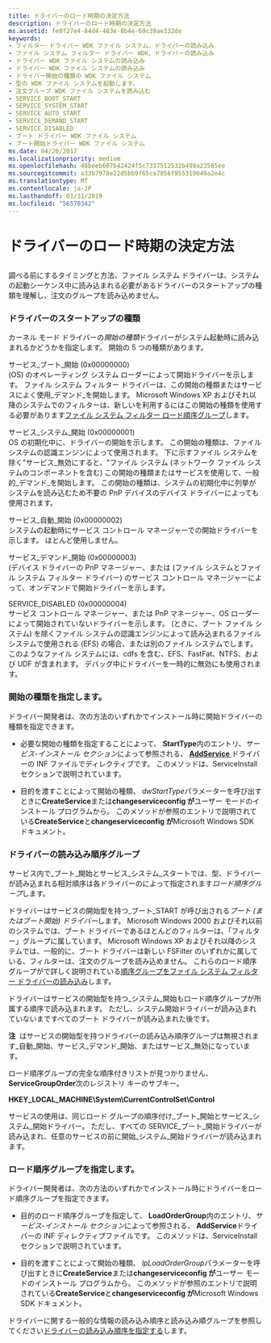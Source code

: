 ```yaml
---
title: ドライバーのロード時期の決定方法
description: ドライバーのロード時期の決定方法
ms.assetid: fe0f27e4-84d4-483e-8b4e-69c39ae332de
keywords:
- フィルター ドライバー WDK ファイル システム、ドライバーの読み込み
- ファイル システム フィルター ドライバー WDK、ドライバーの読み込み
- ドライバー WDK ファイル システムの読み込み
- ドライバー WDK ファイル システムの読み込み
- ドライバー開始の種類の WDK ファイル システム
- 型の WDK ファイル システムを起動します。
- 注文グループ WDK ファイル システムを読み込む
- SERVICE_BOOT_START
- SERVICE_SYSTEM_START
- SERVICE_AUTO_START
- SERVICE_DEMAND_START
- SERVICE_DISABLED
- ブート ドライバー WDK ファイル システム
- ブート開始ドライバー WDK ファイル システム
ms.date: 04/20/2017
ms.localizationpriority: medium
ms.openlocfilehash: 48beeb607b42424f5c7337512532b499a23585ee
ms.sourcegitcommit: a33b7978e22d5bb9f65ca7056f955319049a2e4c
ms.translationtype: MT
ms.contentlocale: ja-JP
ms.lasthandoff: 01/31/2019
ms.locfileid: "56570342"
---
```

# <a name="what-determines-when-a-driver-is-loaded"></a>ドライバーのロード時期の決定方法


## <span id="ddk_what_determines_when_a_driver_is_loaded_if"></span><span id="DDK_WHAT_DETERMINES_WHEN_A_DRIVER_IS_LOADED_IF"></span>


調べる前にするタイミングと方法、ファイル システム ドライバーは、システムの起動シーケンス中に読み込まれる必要があるドライバーのスタートアップの種類を理解し、注文のグループを読み込めません。

### <a name="span-idddkdriverstarttypesifspanspan-idddkdriverstarttypesifspandriver-start-types"></a><span id="ddk_driver_start_types_if"></span><span id="DDK_DRIVER_START_TYPES_IF"></span>ドライバーのスタートアップの種類

カーネル モード ドライバーの*開始の種類*ドライバーがシステム起動時に読み込まれるかどうかを指定します。 開始の 5 つの種類があります。

<span id="SERVICE_BOOT_START__0x00000000_"></span><span id="service_boot_start__0x00000000_"></span><span id="SERVICE_BOOT_START__0X00000000_"></span>サービス\_ブート\_開始 (0x00000000)  
(OS) のオペレーティング システム ローダーによって開始ドライバーを示します。 ファイル システム フィルター ドライバーは、この開始の種類またはサービスによく使用\_デマンド\_を開始します。 Microsoft Windows XP およびそれ以降のシステムでのフィルターは、新しいを利用するにはこの開始の種類を使用する必要があります[ファイル システム フィルター ロード順序グループ](load-order-groups-for-file-system-filter-drivers.md)します。

<span id="SERVICE_SYSTEM_START__0x00000001_"></span><span id="service_system_start__0x00000001_"></span><span id="SERVICE_SYSTEM_START__0X00000001_"></span>サービス\_システム\_開始 (0x00000001)  
OS の初期化中に、ドライバーの開始を示します。 この開始の種類は、ファイル システムの認識エンジンによって使用されます。 下に示すファイル システムを除く"サービス\_無効にすると、"ファイル システム (ネットワーク ファイル システムのコンポーネントを含む) この開始の種類またはサービスを使用して、一般的\_デマンド\_を開始します。 この開始の種類は、システムの初期化中に列挙がシステムを読み込むため不要の PnP デバイスのデバイス ドライバーによっても使用されます。

<span id="SERVICE_AUTO_START__0x00000002_"></span><span id="service_auto_start__0x00000002_"></span><span id="SERVICE_AUTO_START__0X00000002_"></span>サービス\_自動\_開始 (0x00000002)  
システムの起動時にサービス コントロール マネージャーでの開始ドライバーを示します。 ほとんど使用しません。

<span id="SERVICE_DEMAND_START__0x00000003_"></span><span id="service_demand_start__0x00000003_"></span><span id="SERVICE_DEMAND_START__0X00000003_"></span>サービス\_デマンド\_開始 (0x00000003)  
(デバイス ドライバーの PnP マネージャー、または (ファイル システムとファイル システム フィルター ドライバー) のサービス コントロール マネージャーによって、オンデマンドで開始ドライバーを示します。

<span id="SERVICE_DISABLED__0x00000004_"></span><span id="service_disabled__0x00000004_"></span><span id="SERVICE_DISABLED__0X00000004_"></span>SERVICE\_DISABLED (0x00000004)  
サービス コントロール マネージャー、または PnP マネージャー、OS ローダーによって開始されていないドライバーを示します。 (ときに、ブート ファイル システム) を除くファイル システムの認識エンジンによって読み込まれるファイル システムで使用される (EFS) の場合、または別のファイル システムでします。 このようなファイル システムには、cdfs を含む、EFS、FastFat、NTFS、および UDF が含まれます。 デバッグ中にドライバーを一時的に無効にも使用されます。

### <a name="span-idddkspecifyingstarttypeifspanspan-idddkspecifyingstarttypeifspanspecifying-start-type"></a><span id="ddk_specifying_start_type_if"></span><span id="DDK_SPECIFYING_START_TYPE_IF"></span>開始の種類を指定します。

ドライバー開発者は、次の方法のいずれかでインストール時に開始ドライバーの種類を指定できます。

-   必要な開始の種類を指定することによって、 **StartType**内のエントリ、*サービス-インストール セクション*によって参照される、 [ **AddService** ](https://msdn.microsoft.com/library/windows/hardware/ff546326)ドライバーの INF ファイルでディレクティブです。 このメソッドは、ServiceInstall セクションで説明されています。

-   目的を渡すことによって開始の種類、 *dwStartType*パラメーターを呼び出すときに**CreateService**または**changeserviceconfig が**ユーザー モードのインストール プログラムから。 このメソッドが参照のエントリで説明されている**CreateService**と**changeserviceconfig が**Microsoft Windows SDK ドキュメント。

### <a name="span-idddkdriverloadordergroupsifspanspan-idddkdriverloadordergroupsifspandriver-load-order-groups"></a><span id="ddk_driver_load_order_groups_if"></span><span id="DDK_DRIVER_LOAD_ORDER_GROUPS_IF"></span>ドライバーの読み込み順序グループ

サービス内で\_ブート\_開始とサービス\_システム\_スタートでは、型、ドライバーが読み込まれる相対順序は各ドライバーのによって指定されます*ロード順序グループ*します。

ドライバーはサービスの開始型を持つ\_ブート\_START が呼び出される*ブート (またはブート開始) ドライバー*します。 Microsoft Windows 2000 およびそれ以前のシステムでは、ブート ドライバーであるほとんどのフィルターは、「フィルター」グループに属しています。 Microsoft Windows XP およびそれ以降のシステムでは、一般的に、ブート ドライバーは新しい FSFilter のいずれかに属している、フィルターは、注文のグループを読み込めません。 これらのロード順序グループがで詳しく説明されている[順序グループをファイル システム フィルター ドライバーの読み込み](load-order-groups-for-file-system-filter-drivers.md)します。

ドライバーはサービスの開始型を持つ\_システム\_開始もロード順序グループが所属する順序で読み込まれます。 ただし、システム開始ドライバーが読み込まれていないまですべてのブート ドライバーが読み込まれた後です。

**注**  はサービスの開始型を持つドライバーの読み込み順序グループは無視されます\_自動\_開始、サービス\_デマンド\_開始、またはサービス\_無効になっています。

 

ロード順序グループの完全な順序付きリストが見つかりません、 **ServiceGroupOrder**次のレジストリ キーのサブキー。

**HKEY\_LOCAL\_MACHINE\\System\\CurrentControlSet\\Control**

サービスの使用は、同じロード グループの順序付け\_ブート\_開始とサービス\_システム\_開始ドライバー。 ただし、すべての SERVICE\_ブート\_開始ドライバーが読み込まれ、任意のサービスの前に開始\_システム\_開始ドライバーが読み込まれます。

### <a name="span-idddkspecifyingloadordergroupifspanspan-idddkspecifyingloadordergroupifspanspecifying-load-order-group"></a><span id="ddk_specifying_load_order_group_if"></span><span id="DDK_SPECIFYING_LOAD_ORDER_GROUP_IF"></span>ロード順序グループを指定します。

ドライバー開発者は、次の方法のいずれかでインストール時にドライバーをロード順序グループを指定できます。

-   目的のロード順序グループを指定して、 **LoadOrderGroup**内のエントリ、*サービス-インストール セクション*によって参照される、 **AddService**ドライバーの INF ディレクティブファイルです。 このメソッドは、ServiceInstall セクションで説明されています。

-   目的を渡すことによって開始の種類、 *lpLoadOrderGroup*パラメーターを呼び出すときに**CreateService**または**changeserviceconfig が**ユーザー モードのインストール プログラムから。 このメソッドが参照のエントリで説明されている**CreateService**と**changeserviceconfig が**Microsoft Windows SDK ドキュメント。

ドライバーに関する一般的な情報の読み込み順序と読み込み順グループを参照してください[ドライバーの読み込み順序を指定する](https://msdn.microsoft.com/library/windows/hardware/ff552319)します。

 

 




